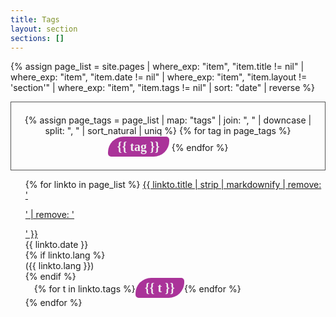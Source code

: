 ```yaml
---
title: Tags
layout: section
sections: []
---
```


<style>
.page-tags {
    border-radius: 25px 5px;
    color: #f0f0f0;
    background-color: #a39;
    font-weight: bolder;
    text-align: center;
    padding: 5px 15px;
    margin: 3px 0px;
    font-size: 20px;
    text-decoration: none;
    white-space: nowrap;
    line-height: 20px;
    font-family: "Yanone Kaffeesatz";
    font-weight: 600;
}

ul.tags > li {
    list-style: none;
    display: inline-block;
    margin: 7px auto;
    line-height: 20px;
}

ul.tags {
    margin: 0 auto;
    text-align: center;
    margin: 0;
    padding: 20px;
    border: #555 solid thin;
}

ul.target-pages > li {
    list-style: none;
    margin-bottom: 10px;
    font-size: 110%;
}

</style>

{% assign page_list = site.pages | where_exp: "item", "item.title != nil" | where_exp: "item", "item.date != nil" | where_exp: "item", "item.layout != 'section'" | where_exp: "item", "item.tags != nil" | sort: "date" | reverse  %}

<ul class="tags">
{% assign page_tags = page_list | map: "tags" | join: ", " | downcase | split: ", " | sort_natural | uniq %}
{% for tag in page_tags %}
<li><a href="javascript:filter_tag('{{ tag | downcase | replace: " ", "-" | prepend: "data-" }}')" class="page-tags">{{ tag }}</a></li>
{% endfor %}
</ul>

<ul class="target-pages">
{% for linkto in page_list %}
  <li{% for tag in linkto.tags %} {{ tag | downcase | replace: " ", "-" | prepend: "data-" }}{% endfor %}>
     <a href="{{ linkto.url }}">{{ linkto.title | strip | markdownify | remove: '<p>' | remove: '</p>' }}</a>
     <div id="last-update">{{ linkto.date }}</div>
     {% if linkto.lang %}<div id="lang-code">({{ linkto.lang }})</div>{% endif %}<div style="margin-bottom: 5px; margin-left: 1em;">{% for t in linkto.tags %}<span class="page-tags">{{ t }}</span>{% endfor %}</div>
  </li>
{% endfor %}

</ul>

<script>
function filter_tag(tag) {
    $(`.target-pages > li`).hide()
    $(`.target-pages > li[${tag}]`).show()
}

$('.target-pages > li').hide()
</script>
